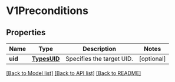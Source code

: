 # V1Preconditions

## Properties
Name | Type | Description | Notes
------------ | ------------- | ------------- | -------------
**uid** | [**TypesUID**](TypesUID.md) | Specifies the target UID. | [optional] 

[[Back to Model list]](../README.md#documentation-for-models) [[Back to API list]](../README.md#documentation-for-api-endpoints) [[Back to README]](../README.md)


